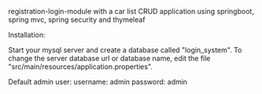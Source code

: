 
registration-login-module with a car list CRUD application using springboot, spring mvc, spring security and thymeleaf


Installation:

Start your mysql server and create a database called "login_system".
To change the server database url or database name, edit the file "src/main/resources/application.properties".


Default admin user:
username: admin
password: admin
